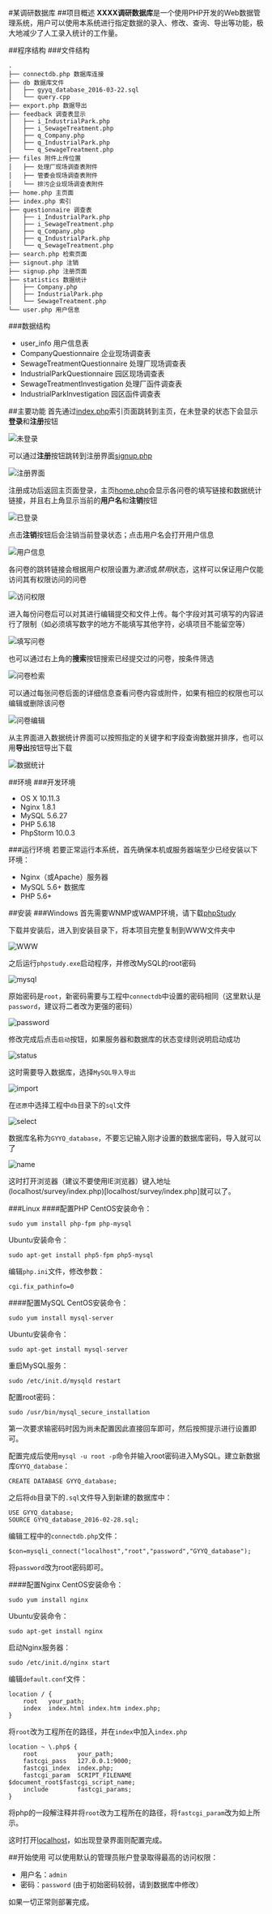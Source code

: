 #某调研数据库
##项目概述
**XXXX调研数据库**是一个使用PHP开发的Web数据管理系统，用户可以使用本系统进行指定数据的录入、修改、查询、导出等功能，极大地减少了人工录入统计的工作量。

##程序结构
###文件结构
```
.
├── connectdb.php 数据库连接
├── db 数据库文件
│   ├── gyyq_database_2016-03-22.sql
│   └── query.cpp
├── export.php 数据导出
├── feedback 调查表显示
│   ├── i_IndustrialPark.php
│   ├── i_SewageTreatment.php
│   ├── q_Company.php
│   ├── q_IndustrialPark.php
│   └── q_SewageTreatment.php
├── files 附件上传位置
│   ├── 处理厂现场调查表附件
│   ├── 管委会现场调查表附件
│   └── 排污企业现场调查表附件
├── home.php 主页面
├── index.php 索引
├── questionnaire 调查表
│   ├── i_IndustrialPark.php
│   ├── i_SewageTreatment.php
│   ├── q_Company.php
│   ├── q_IndustrialPark.php
│   └── q_SewageTreatment.php
├── search.php 检索页面
├── signout.php 注销
├── signup.php 注册页面
├── statistics 数据统计
│   ├── Company.php
│   ├── IndustrialPark.php
│   └── SewageTreatment.php
└── user.php 用户信息
```

###数据结构
+ user_info 用户信息表
+ CompanyQuestionnaire 企业现场调查表
+ SewageTreatmentQuestionnaire 处理厂现场调查表
+ IndustrialParkQuestionnaire 园区现场调查表
+ SewageTreatmentInvestigation 处理厂函件调查表
+ IndustrialParkInvestigation 园区函件调查表

##主要功能
首先通过[index.php](index.php)索引页面跳转到主页，在未登录的状态下会显示**登录**和**注册**按钮

![未登录](./doc/home.png)

可以通过**注册**按钮跳转到注册界面[signup.php](signup.php)

![注册界面](./doc/signup.png)

注册成功后返回主页面登录，主页[home.php](home.php)会显示各问卷的填写链接和数据统计链接，并且右上角显示当前的**用户名**和**注销**按钮

![已登录](./doc/home'.png)

点击**注销**按钮后会注销当前登录状态；点击用户名会打开用户信息

![用户信息](./doc/user.png)

各问卷的跳转链接会根据用户权限设置为*激活*或*禁用*状态，这样可以保证用户仅能访问其有权限访问的问卷

![访问权限](./doc/access.png)

进入每份问卷后可以对其进行编辑提交和文件上传。每个字段对其可填写的内容进行了限制（如必须填写数字的地方不能填写其他字符，必填项目不能留空等）

![填写问卷](./doc/survey.png)

也可以通过右上角的**搜索**按钮搜索已经提交过的问卷，按条件筛选

![问卷检索](./doc/search.png)

可以通过每张问卷后面的详细信息查看问卷内容或附件，如果有相应的权限也可以编辑或删除该问卷

![问卷编辑](./doc/edit.png)

从主界面进入数据统计界面可以按照指定的关键字和字段查询数据并排序，也可以用**导出**按钮导出下载

![数据统计](./doc/stat.png)

##环境
###开发环境

+ OS X 10.11.3
+ Nginx 1.8.1
+ MySQL 5.6.27
+ PHP 5.6.18
+ PhpStorm 10.0.3

###运行环境
若要正常运行本系统，首先确保本机或服务器端至少已经安装以下环境：

+ Nginx（或Apache）服务器
+ MySQL 5.6+ 数据库
+ PHP 5.6+

##安装
###Windows
首先需要WNMP或WAMP环境，请下载[phpStudy](http://www.phpstudy.net/phpstudy/phpStudy.zip)

下载并安装后，进入到安装目录下，将本项目完整复制到WWW文件夹中

![WWW](./doc/WWW.png)

之后运行`phpstudy.exe`启动程序，并修改MySQL的root密码

![mysql](./doc/mysql.png)

原始密码是`root`，新密码需要与工程中`connectdb`中设置的密码相同（这里默认是`password`，建议将二者改为更强的密码）

![password](./doc/password.png)

修改完成后点击`启动`按钮，如果服务器和数据库的状态变绿则说明启动成功

![status](./doc/status.png)

这时需要导入数据库，选择`MySQL导入导出`

![import](./doc/import.png)

在`还原`中选择工程中`db`目录下的`sql`文件

![select](./doc/select.png)

数据库名称为`GYYQ_database`，不要忘记输入刚才设置的数据库密码，导入就可以了

![name](./doc/name.png)

这时打开浏览器（建议不要使用IE浏览器）键入地址(localhost/survey/index.php)[localhost/survey/index.php]就可以了。


###Linux
####配置PHP
CentOS安装命令：
	
	sudo yum install php-fpm php-mysql
	
Ubuntu安装命令：

	sudo apt-get install php5-fpm php5-mysql
	
编辑`php.ini`文件，修改参数：

	cgi.fix_pathinfo=0
	
####配置MySQL
CentOS安装命令：

	sudo yum install mysql-server
	
Ubuntu安装命令：

	sudo apt-get install mysql-server
	
重启MySQL服务：
	
	sudo /etc/init.d/mysqld restart
	
配置root密码：

	sudo /usr/bin/mysql_secure_installation
	
第一次要求输密码时因为尚未配置因此直接回车即可，然后按照提示进行设置即可。

配置完成后使用`mysql -u root -p`命令并输入root密码进入MySQL。建立新数据库`GYYQ_database`：

	CREATE DATABASE GYYQ_database;	
	
之后将`db`目录下的`.sql`文件导入到新建的数据库中：

	USE GYYQ_database;
	SOURCE GYYQ_database_2016-02-28.sql;
	
编辑工程中的`connectdb.php`文件：

```
$con=mysqli_connect("localhost","root","password","GYYQ_database");
```

将`password`改为root密码即可。
	
####配置Nginx
CentOS安装命令：

	sudo yum install nginx
	
Ubuntu安装命令：

	sudo apt-get install nginx
	
启动Nginx服务器：

	sudo /etc/init.d/nginx start
	
编辑`default.conf`文件：

```
location / {  
    root   your_path;  
    index  index.html index.htm index.php;  
}  
```

将`root`改为工程所在的路径，并在`index`中加入`index.php`

```
location ~ \.php$ {  
    root           your_path;  
    fastcgi_pass   127.0.0.1:9000;  
    fastcgi_index  index.php;  
    fastcgi_param  SCRIPT_FILENAME  $document_root$fastcgi_script_name;  
    include        fastcgi_params;  
}  
```

将php的一段解注释并将`root`改为工程所在的路径，将`fastcgi_param`改为如上所示。

这时打开[localhost](http://localhost:80/)，如出现登录界面则配置完成。

##开始使用
可以使用默认的管理员账户登录取得最高的访问权限：

+ 用户名：`admin`
+ 密码：`password` (由于初始密码较弱，请到数据库中修改）

如果一切正常则部署完成。